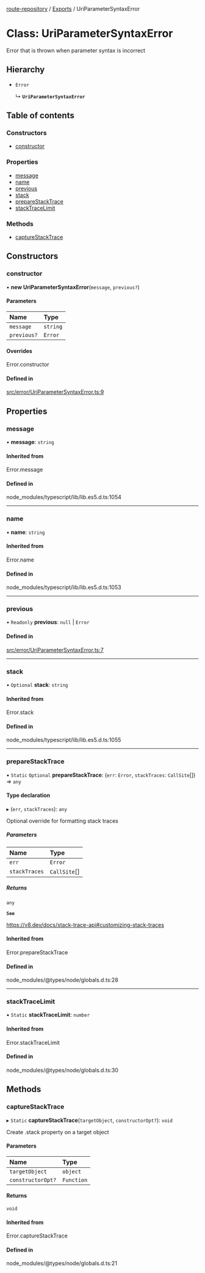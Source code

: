 [route-repository](../README.md) / [Exports](../modules.md) / UriParameterSyntaxError

# Class: UriParameterSyntaxError

Error that is thrown when parameter syntax is incorrect

## Hierarchy

- `Error`

  ↳ **`UriParameterSyntaxError`**

## Table of contents

### Constructors

- [constructor](UriParameterSyntaxError.md#constructor)

### Properties

- [message](UriParameterSyntaxError.md#message)
- [name](UriParameterSyntaxError.md#name)
- [previous](UriParameterSyntaxError.md#previous)
- [stack](UriParameterSyntaxError.md#stack)
- [prepareStackTrace](UriParameterSyntaxError.md#preparestacktrace)
- [stackTraceLimit](UriParameterSyntaxError.md#stacktracelimit)

### Methods

- [captureStackTrace](UriParameterSyntaxError.md#capturestacktrace)

## Constructors

### constructor

• **new UriParameterSyntaxError**(`message`, `previous?`)

#### Parameters

| Name | Type |
| :------ | :------ |
| `message` | `string` |
| `previous?` | `Error` |

#### Overrides

Error.constructor

#### Defined in

[src/error/UriParameterSyntaxError.ts:9](https://github.com/nonetallt/front-to-back-router/blob/c711a78/src/error/UriParameterSyntaxError.ts#L9)

## Properties

### message

• **message**: `string`

#### Inherited from

Error.message

#### Defined in

node_modules/typescript/lib/lib.es5.d.ts:1054

___

### name

• **name**: `string`

#### Inherited from

Error.name

#### Defined in

node_modules/typescript/lib/lib.es5.d.ts:1053

___

### previous

• `Readonly` **previous**: ``null`` \| `Error`

#### Defined in

[src/error/UriParameterSyntaxError.ts:7](https://github.com/nonetallt/front-to-back-router/blob/c711a78/src/error/UriParameterSyntaxError.ts#L7)

___

### stack

• `Optional` **stack**: `string`

#### Inherited from

Error.stack

#### Defined in

node_modules/typescript/lib/lib.es5.d.ts:1055

___

### prepareStackTrace

▪ `Static` `Optional` **prepareStackTrace**: (`err`: `Error`, `stackTraces`: `CallSite`[]) => `any`

#### Type declaration

▸ (`err`, `stackTraces`): `any`

Optional override for formatting stack traces

##### Parameters

| Name | Type |
| :------ | :------ |
| `err` | `Error` |
| `stackTraces` | `CallSite`[] |

##### Returns

`any`

**`See`**

https://v8.dev/docs/stack-trace-api#customizing-stack-traces

#### Inherited from

Error.prepareStackTrace

#### Defined in

node_modules/@types/node/globals.d.ts:28

___

### stackTraceLimit

▪ `Static` **stackTraceLimit**: `number`

#### Inherited from

Error.stackTraceLimit

#### Defined in

node_modules/@types/node/globals.d.ts:30

## Methods

### captureStackTrace

▸ `Static` **captureStackTrace**(`targetObject`, `constructorOpt?`): `void`

Create .stack property on a target object

#### Parameters

| Name | Type |
| :------ | :------ |
| `targetObject` | `object` |
| `constructorOpt?` | `Function` |

#### Returns

`void`

#### Inherited from

Error.captureStackTrace

#### Defined in

node_modules/@types/node/globals.d.ts:21
